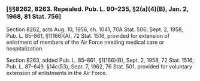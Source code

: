 ### [§§8262, 8263. Repealed. Pub. L. 90–235, §2(a)(4)(B), Jan. 2, 1968, 81 Stat. 756] ###

Section 8262, acts Aug. 10, 1956, ch. 1041, 70A Stat. 506; Sept. 2, 1958, Pub. L. 85–861, §1(166)(A), 72 Stat. 1516, provided for extension of enlistment of members of the Air Force needing medical care or hospitalization.

Section 8263, added Pub. L. 85–861, §1(166)(B), Sept. 2, 1958, 72 Stat. 1516; Pub. L. 87–649, §14c(53), Sept. 7, 1962, 76 Stat. 501, provided for voluntary extension of enlistments in the Air Force.